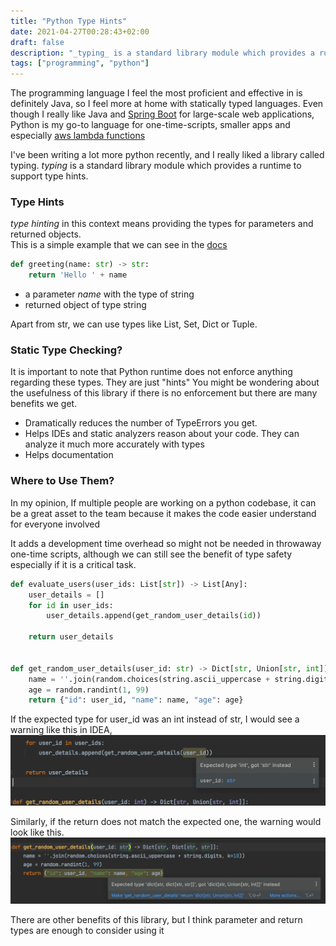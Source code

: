 ```yaml
---
title: "Python Type Hints"
date: 2021-04-27T00:28:43+02:00
draft: false
description: "_typing_ is a standard library module which provides a runtime to support type hints"
tags: ["programming", "python"]
---
```


The programming language I feel the most proficient and effective in is definitely Java, so I feel more at home with
statically typed languages. Even though I really like Java and [Spring Boot](https://spring.io/projects/spring-boot) for
large-scale web applications, Python is my go-to language for one-time-scripts, smaller apps and
especially [aws lambda functions](https://docs.aws.amazon.com/lambda/latest/dg/lambda-python.html)

I've been writing a lot more python recently, and I really liked a library called typing.
_typing_ is a standard library module which provides a runtime to support type hints.

### Type Hints

_type hinting_ in this context means providing the types for parameters and returned objects.  
This is a simple example that we can see in the [docs](https://docs.python.org/3/library/typing.html)

``` python
def greeting(name: str) -> str:
    return 'Hello ' + name
```

- a parameter _name_ with the type of string
- returned object of type string

Apart from str, we can use types like List, Set, Dict or Tuple.

### Static Type Checking?

It is important to note that Python runtime does not enforce anything regarding these types. They are just "hints"
You might be wondering about the usefulness of this library if there is no enforcement but there are many benefits we
get.

- Dramatically reduces the number of TypeErrors you get.
- Helps IDEs and static analyzers reason about your code. They can analyze it much more accurately with types
- Helps documentation

### Where to Use Them?

In my opinion, If multiple people are working on a python codebase, it can be a great asset to the team because it makes
the code easier understand for everyone involved

It adds a development time overhead so might not be needed in throwaway one-time scripts, although we can still see the
benefit of type safety especially if it is a critical task.

``` python
def evaluate_users(user_ids: List[str]) -> List[Any]:
    user_details = []
    for id in user_ids:
        user_details.append(get_random_user_details(id))

    return user_details


def get_random_user_details(user_id: str) -> Dict[str, Union[str, int]]:
    name = ''.join(random.choices(string.ascii_uppercase + string.digits, k=10))
    age = random.randint(1, 99)
    return {"id": user_id, "name": name, "age": age}

```

If the expected type for user_id was an int instead of str, I would see a warning like this in IDEA,
![IDE warning](/images/typing/ide-warning.png)

Similarly, if the return does not match the expected one, the warning would look like this.
![IDE warning](/images/typing/return-type.png)

There are other benefits of this library, but I think parameter and return types are enough to consider using it

